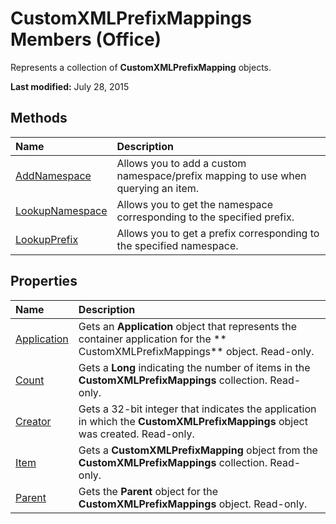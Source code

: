 
# CustomXMLPrefixMappings Members (Office)
Represents a collection of  **CustomXMLPrefixMapping** objects.

 **Last modified:** July 28, 2015


## Methods



|**Name**|**Description**|
|:-----|:-----|
| [AddNamespace](a4a58a81-3fdc-f808-ac19-0eb27e944f29.md)|Allows you to add a custom namespace/prefix mapping to use when querying an item.|
| [LookupNamespace](33a8f054-0e67-0c9e-ce4b-c9d3360df1a6.md)|Allows you to get the namespace corresponding to the specified prefix.|
| [LookupPrefix](49af8a41-d5d5-58e8-672f-db561c5c7688.md)|Allows you to get a prefix corresponding to the specified namespace. |

## Properties



|**Name**|**Description**|
|:-----|:-----|
| [Application](1bf01d4c-8dfe-a285-3f6a-17292e8eeea9.md)|Gets an  **Application** object that represents the container application for the ** CustomXMLPrefixMappings** object. Read-only.|
| [Count](839b7b02-71d3-17a5-59c0-7e6465c64fe6.md)|Gets a  **Long** indicating the number of items in the **CustomXMLPrefixMappings** collection. Read-only.|
| [Creator](8066cf54-0415-c3d8-70de-0a9e4c73ddd0.md)|Gets a 32-bit integer that indicates the application in which the  **CustomXMLPrefixMappings** object was created. Read-only.|
| [Item](2851c6d0-0965-ec73-b7a5-06eb59f5d9c4.md)|Gets a  **CustomXMLPrefixMapping** object from the **CustomXMLPrefixMappings** collection. Read-only.|
| [Parent](0e8919f7-4b5e-e951-91e6-c762659ea7e4.md)|Gets the  **Parent** object for the **CustomXMLPrefixMappings** object. Read-only.|
